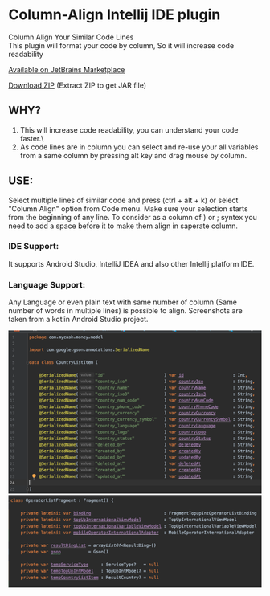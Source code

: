 # Column-Align Intellij IDE plugin
Column Align Your Similar Code Lines\
This plugin will format your code by column, So it will increase code readability


[Available on JetBrains Marketplace](https://plugins.jetbrains.com/plugin/14274)


[Download ZIP](https://raw.githubusercontent.com/TouhidApps/Column-Align/master/download/ColumnAlign.zip) (Extract ZIP to get JAR file)


## WHY?
1. This will increase code readability, you can understand your code faster.\
2. As code lines are in column you can select and re-use your all variables from a same column by pressing alt key and drag mouse by column.

## USE: 
Select multiple lines of similar code and press (ctrl + alt + k) or select "Column Align" option from Code menu.
Make sure your selection starts from the beginning of any line. To consider as a column of ) or ; syntex you need to add a space before it to make them align in saperate column.

### IDE Support:
It supports Android Studio, IntelliJ IDEA and also other Intellij platform IDE. 

### Language Support:
Any Language or even plain text with same number of column (Same number of words in multiple lines) is possible to align.
Screenshots are taken from a kotlin Android Studio project.

![Data Class Screenshot](https://raw.githubusercontent.com/TouhidApps/Column-Align/master/img/screenshot_1.png)
![Fragment Class Screenshot](https://raw.githubusercontent.com/TouhidApps/Column-Align/master/img/screenshot_2.png)
